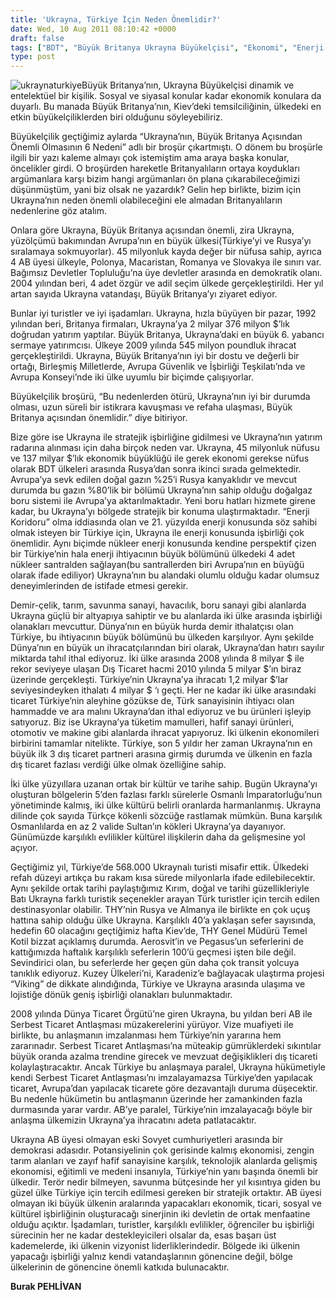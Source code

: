 ```yaml
---
title: 'Ukrayna, Türkiye İçin Neden Önemlidir?'
date: Wed, 10 Aug 2011 08:10:42 +0000
draft: false
tags: ["BDT", "Büyük Britanya Ukrayna Büyükelçisi", "Ekonomi", "Enerji Koridoru", "THY Ukrayna Seferleri", "Türkiye Ukrayna İlişkileri", "Ukrayna", "Ukrayna Dış İlişkileri", "Ukrayna ile Stratejik İşbirliği", "Ukrayna Kültürü", "Ukrayna Türkiye Ticaret", "Ukraynalı Turist", "Uluslarası İlişkiler"]
type: post
---
```


![](https://burakpehlivan.org/tuid_images/uatr1.jpg "ukraynaturkiye")Büyük Britanya’nın, Ukrayna Büyükelçisi dinamik ve entelektüel bir kişilik. Sosyal ve siyasal konular kadar ekonomik konulara da duyarlı. Bu manada Büyük Britanya’nın, Kiev’deki temsilciliğinin, ülkedeki en etkin büyükelçiliklerden biri olduğunu söyleyebiliriz.

Büyükelçilik geçtiğimiz aylarda “Ukrayna’nın, Büyük Britanya Açısından Önemli Olmasının 6 Nedeni” adlı bir broşür çıkartmıştı. O dönem bu broşürle ilgili bir yazı kaleme almayı çok istemiştim ama araya başka konular, öncelikler girdi. O broşürden hareketle Britanyalıların ortaya koydukları argümanlara karşı bizim hangi argümanları ön plana çıkarabileceğimizi düşünmüştüm, yani biz olsak ne yazardık? Gelin hep birlikte, bizim için Ukrayna’nın neden önemli olabileceğini ele almadan Britanyalıların nedenlerine göz atalım.

Onlara göre Ukrayna, Büyük Britanya açısından önemli, zira Ukrayna, yüzölçümü bakımından Avrupa’nın en büyük ülkesi(Türkiye’yi ve Rusya’yı sıralamaya sokmuyorlar). 45 milyonluk kayda değer bir nüfusa sahip, ayrıca 4 AB üyesi ülkeyle, Polonya, Macaristan, Romanya ve Slovakya ile sınırı var. Bağımsız Devletler Topluluğu’na üye devletler arasında en demokratik olanı. 2004 yılından beri, 4 adet özgür ve adil seçim ülkede gerçekleştirildi. Her yıl artan sayıda Ukrayna vatandaşı, Büyük Britanya’yı ziyaret ediyor.

Bunlar iyi turistler ve iyi işadamları. Ukrayna, hızla büyüyen bir pazar, 1992 yılından beri, Britanya firmaları, Ukrayna’ya 2 milyar 376 milyon $’lık doğrudan yatırım yaptılar. Büyük Britanya, Ukrayna’daki en büyük 6. yabancı sermaye yatırımcısı. Ülkeye 2009 yılında 545 milyon poundluk ihracat gerçekleştirildi. Ukrayna, Büyük Britanya’nın iyi bir dostu ve değerli bir ortağı, Birleşmiş Milletlerde, Avrupa Güvenlik ve İşbirliği Teşkilatı’nda ve Avrupa Konseyi’nde iki ülke uyumlu bir biçimde çalışıyorlar.

Büyükelçilik broşürü, “Bu nedenlerden ötürü, Ukrayna’nın iyi bir durumda olması, uzun süreli bir istikrara kavuşması ve refaha ulaşması, Büyük Britanya açısından önemlidir.” diye bitiriyor.

Bize göre ise Ukrayna ile stratejik işbirliğine gidilmesi ve Ukrayna’nın yatırım radarına alınması için daha birçok neden var. Ukrayna, 45 milyonluk nüfusu ve 137 milyar $’lık ekonomik büyüklüğü ile gerek ekonomi gerekse nüfus olarak BDT ülkeleri arasında Rusya’dan sonra ikinci sırada gelmektedir. Avrupa’ya sevk edilen doğal gazın %25’i Rusya kanyaklıdır ve mevcut durumda bu gazın %80’lik bir bölümü Ukrayna’nın sahip olduğu doğalgaz boru sistemi ile Avrupa’ya aktarılmaktadır. Yeni boru hatları hizmete girene kadar, bu Ukrayna’yı bölgede stratejik bir konuma ulaştırmaktadır. “Enerji Koridoru” olma iddiasında olan ve 21. yüzyılda enerji konusunda söz sahibi olmak isteyen bir Türkiye için, Ukrayna ile enerji konusunda işbirliği çok önemlidir. Aynı biçimde nükleer enerji konusunda kendine perspektif çizen bir Türkiye’nin hala enerji ihtiyacının büyük bölümünü ülkedeki 4 adet nükleer santralden sağlayan(bu santrallerden biri Avrupa’nın en büyüğü olarak ifade ediliyor) Ukrayna’nın bu alandaki olumlu olduğu kadar olumsuz deneyimlerinden de istifade etmesi gerekir.

Demir-çelik, tarım, savunma sanayi, havacılık, boru sanayi gibi alanlarda Ukrayna güçlü bir altyapıya sahiptir ve bu alanlarda iki ülke arasında işbirliği olanakları mevcuttur. Dünya’nın en büyük hurda demir ithalatçısı olan Türkiye, bu ihtiyacının büyük bölümünü bu ülkeden karşılıyor. Aynı şekilde Dünya’nın en büyük un ihracatçılarından biri olarak, Ukrayna’dan hatırı sayılır miktarda tahıl ithal ediyoruz. İki ülke arasında 2008 yılında 8 milyar $ ile rekor seviyeye ulaşan Dış Ticaret hacmi 2010 yılında 5 milyar $’ın biraz üzerinde gerçekleşti. Türkiye’nin Ukrayna’ya ihracatı 1,2 milyar $’lar seviyesindeyken ithalatı 4 milyar $ ‘ı geçti. Her ne kadar iki ülke arasındaki ticaret Türkiye’nin aleyhine gözükse de, Türk sanayisinin ihtiyacı olan hammadde ve ara malını Ukrayna’dan ithal ediyoruz ve bu ürünleri işleyip satıyoruz. Biz ise Ukrayna’ya tüketim mamulleri, hafif sanayi ürünleri, otomotiv ve makine gibi alanlarda ihracat yapıyoruz. İki ülkenin ekonomileri birbirini tamamlar nitelikte. Türkiye, son 5 yıldır her zaman Ukrayna’nın en büyük ilk 3 dış ticaret partneri arasına girmiş durumda ve ülkenin en fazla dış ticaret fazlası verdiği ülke olmak özelliğine sahip.

İki ülke yüzyıllara uzanan ortak bir kültür ve tarihe sahip. Bugün Ukrayna’yı oluşturan bölgelerin 5’den fazlası farklı sürelerle Osmanlı İmparatorluğu’nun yönetiminde kalmış, iki ülke kültürü belirli oranlarda harmanlanmış. Ukrayna dilinde çok sayıda Türkçe kökenli sözcüğe rastlamak mümkün. Buna karşılık Osmanlılarda en az 2 valide Sultan’ın kökleri Ukrayna’ya dayanıyor. Günümüzde karşılıklı evlilikler kültürel ilişkilerin daha da gelişmesine yol açıyor.

Geçtiğimiz yıl, Türkiye’de 568.000 Ukraynalı turisti misafir ettik. Ülkedeki refah düzeyi artıkça bu rakam kısa sürede milyonlarla ifade edilebilecektir. Aynı şekilde ortak tarihi paylaştığımız Kırım, doğal ve tarihi güzellikleriyle Batı Ukrayna farklı turistik seçenekler arayan Türk turistler için tercih edilen destinasyonlar olabilir. THY’nin Rusya ve Almanya ile birlikte en çok uçuş hattına sahip olduğu ülke Ukrayna. Karşılıklı 40’a yaklaşan sefer sayısında, hedefin 60 olacağını geçtiğimiz hafta Kiev’de, THY Genel Müdürü Temel Kotil bizzat açıklamış durumda. Aerosvit’in ve Pegasus’un seferlerini de kattığımızda haftalık karşılıklı seferlerin 100’ü geçmesi işten bile değil. Sevindirici olan, bu seferlerde her geçen gün daha çok transit yolcuya tanıklık ediyoruz. Kuzey Ülkeleri’ni, Karadeniz’e bağlayacak ulaştırma projesi “Viking” de dikkate alındığında, Türkiye ve Ukrayna arasında ulaşıma ve lojistiğe dönük geniş işbirliği olanakları bulunmaktadır.

2008 yılında Dünya Ticaret Örgütü’ne giren Ukrayna, bu yıldan beri AB ile Serbest Ticaret Antlaşması müzakerelerini yürüyor. Vize muafiyeti ile birlikte, bu anlaşmanın imzalanması hem Türkiye’nin yararına hem zararınadır. Serbest Ticaret Antlaşması’na müteakip gümrüklerdeki sıkıntılar büyük oranda azalma trendine girecek ve mevzuat değişiklikleri dış ticareti kolaylaştıracaktır. Ancak Türkiye bu anlaşmaya paralel, Ukrayna hükümetiyle kendi Serbest Ticaret Antlaşması’nı imzalayamazsa Türkiye’den yapılacak ticaret, Avrupa’dan yapılacak ticarete göre dezavantajlı duruma düşecektir. Bu nedenle hükümetin bu antlaşmanın üzerinde her zamankinden fazla durmasında yarar vardır. AB’ye paralel, Türkiye’nin imzalayacağı böyle bir anlaşma ülkemizin Ukrayna’ya ihracatını adeta patlatacaktır.

Ukrayna AB üyesi olmayan eski Sovyet cumhuriyetleri arasında bir demokrasi adasıdır. Potansiyelinin çok gerisinde kalmış ekonomisi, zengin tarım alanları ve zayıf hafif sanayisine karşılık, teknolojik alanlarda gelişmiş ekonomisi, eğitimli ve medeni insanıyla, Türkiye’nin yanı başında önemli bir ülkedir. Terör nedir bilmeyen, savunma bütçesinde her yıl kısıntıya giden bu güzel ülke Türkiye için tercih edilmesi gereken bir stratejik ortaktır. AB üyesi olmayan iki büyük ülkenin aralarında yapacakları ekonomik, ticari, sosyal ve kültürel işbirliğinin oluşturacağı sinerjinin iki devletin de ortak menfaatine olduğu açıktır. İşadamları, turistler, karşılıklı evlilikler, öğrenciler bu işbirliği sürecinin her ne kadar destekleyicileri olsalar da, esas başarı üst kademelerde, iki ülkenin vizyonist liderliklerindedir. Bölgede iki ülkenin yapacağı işbirliği yalnız kendi vatandaşlarının gönencine değil, bölge ülkelerinin de gönencine önemli katkıda bulunacaktır.

**Burak PEHLİVAN**